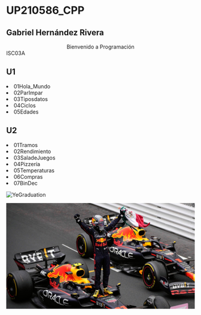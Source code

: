 # UP210586_CPP

## Gabriel Hernández Rivera

<center>
Bienvenido a Programación  
</center>
ISC03A  

 ## U1
<e1>
<li>01Hola_Mundo</li>
<li>02ParImpar</li> 
<li>03Tiposdatos</li>
<li>04Ciclos</li>
<li>05Edades</li> 
</e>
  
 ## U2  
<e1>
<li>01Tramos</li>
<li>02Rendimiento</li> 
<li>03SaladeJuegos</li>
<li>04Pizzería</li>
<li>05Temperaturas</li> 
<li>06Compras</li> 
<li>07BinDec</li> 
</e>

![YeGraduation](Imágenes/YeGraduation.jpg "Graduation")
<div align="center">
<img alt="Checo Perez" src='Imágenes/Checo.jpg'